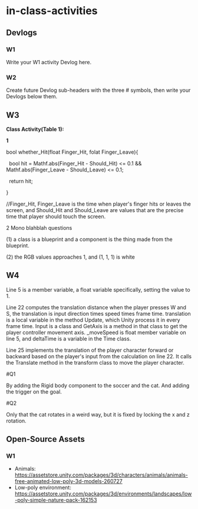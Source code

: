 # in-class-activities

## Devlogs

### W1

Write your W1 activity Devlog here.

### W2

Create future Devlog sub-headers with the three # symbols, then write your Devlogs below them.

## W3

**Class Activity(Table 1):**

**1**

bool whether\_Hit(float Finger\_Hit, folat Finger\_Leave){

 	bool hit = Mathf.abs(Finger\_Hit - Should\_Hit) <= 0.1 \&\& Mathf.abs(Finger\_Leave - Should\_Leave) <= 0.1;

 	return hit;

}

//Finger\_Hit, Finger\_Leave is the time when player's finger hits or leaves the screen, and Should\_Hit and Should\_Leave are values that are the precise time that player should touch the screen.

2 Mono blahblah questions

(1) a class is a blueprint and a component is the thing made from the blueprint.

(2) the RGB values approaches 1, and (1, 1, 1) is white

## W4

Line 5 is a member variable, a float variable specifically, setting the value to 1.

Line 22 computes the translation distance when the player presses W and S, the translation is input direction times speed times frame time. translation is a local variable in the method Update, which Unity process it in every frame time. Input is a class and GetAxis is a method in that class to get the player controller movement axis. \_moveSpeed is float member variable on line 5, and deltaTime is a variable in the Time class.

Line 25 implements the translation of the player character forward or backward based on the player's input from the calculation on line 22. It calls the Translate method in the transform class to move the player character.



\#Q1

By adding the Rigid body component to the soccer and the cat. And adding the trigger on the goal.

\#Q2

Only that the cat rotates in a weird way, but it is fixed by locking the x and z rotation.



## Open-Source Assets

### W1

* Animals: https://assetstore.unity.com/packages/3d/characters/animals/animals-free-animated-low-poly-3d-models-260727
* Low-poly environment: https://assetstore.unity.com/packages/3d/environments/landscapes/low-poly-simple-nature-pack-162153
